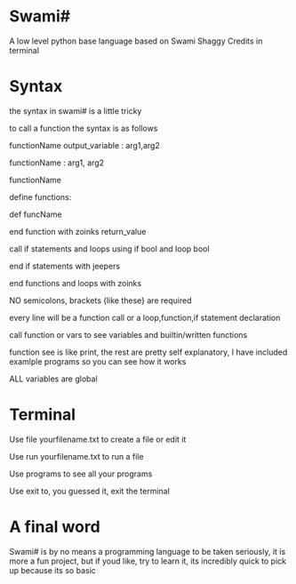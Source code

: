 # Swami#
 A low level python base language based on Swami Shaggy
 Credits in terminal
# Syntax
the syntax in swami# is a little tricky

to call a function the syntax is as follows

functionName output_variable : arg1,arg2

functionName : arg1, arg2

functionName

define functions:

def funcName

end function with zoinks return_value

call if statements and loops using if bool and loop bool

end if statements with jeepers

end functions and loops with zoinks

NO semicolons, brackets {like these} are required

every line will be a function call or a loop,function,if statement declaration

call function or vars to see variables and builtin/written functions

function see is like print, the rest are pretty self explanatory, I have included examlple programs so you can see how it works

ALL variables are global

# Terminal
Use file yourfilename.txt to create a file or edit it

Use run yourfilename.txt to run a file

Use programs to see all your programs

Use exit to, you guessed it, exit the terminal

# A final word
Swami# is by no means a programming language to be taken seriously, it is more a fun project, but if youd like, try to learn it, its incredibly quick to pick up because its so basic
